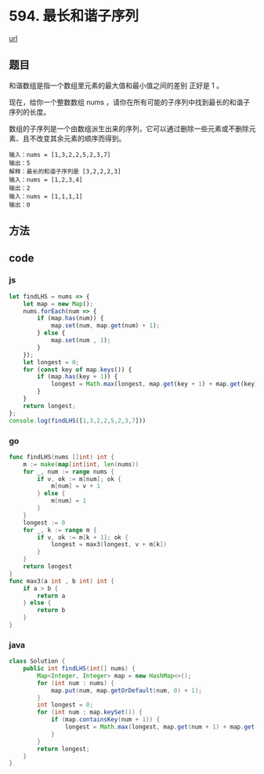 # 594. 最长和谐子序列


[url](https://leetcode-cn.com/problems/can-place-flowers/)


## 题目
和谐数组是指一个数组里元素的最大值和最小值之间的差别 正好是 1 。

现在，给你一个整数数组 nums ，请你在所有可能的子序列中找到最长的和谐子序列的长度。

数组的子序列是一个由数组派生出来的序列，它可以通过删除一些元素或不删除元素、且不改变其余元素的顺序而得到。



```
输入：nums = [1,3,2,2,5,2,3,7]
输出：5
解释：最长的和谐子序列是 [3,2,2,2,3]
输入：nums = [1,2,3,4]
输出：2
输入：nums = [1,1,1,1]
输出：0
```

## 方法


## code

### js

```js
let findLHS = nums => {
    let map = new Map();
    nums.forEach(num => {
        if (map.has(num)) {
            map.set(num, map.get(num) + 1);
        } else {
            map.set(num , 1);
        }
    });
    let longest = 0;
    for (const key of map.keys()) {
        if (map.has(key + 1)) {
            longest = Math.max(longest, map.get(key + 1) + map.get(key));
        }
    }
    return longest;
};
console.log(findLHS([1,3,2,2,5,2,3,7]))
```

### go

```go
func findLHS(nums []int) int {
	m := make(map[int]int, len(nums))
	for _, num := range nums {
		if v, ok := m[num]; ok {
			m[num] = v + 1
		} else {
			m[num] = 1
		}
	}
	longest := 0
	for _, k := range m {
		if v, ok := m[k + 1]; ok {
			longest = max3(longest, v + m[k])
		}
	}
	return longest
}
func max3(a int , b int) int {
	if a > b {
		return a
	} else {
		return b
	}
}
```

### java

```java
class Solution {
    public int findLHS(int[] nums) {
        Map<Integer, Integer> map = new HashMap<>();
        for (int num : nums) {
            map.put(num, map.getOrDefault(num, 0) + 1);
        } 
        int longest = 0;
        for (int num : map.keySet()) {
            if (map.containsKey(num + 1)) {
                longest = Math.max(longest, map.get(num + 1) + map.get(num));
            }
        }
        return longest;
    }
}
```

